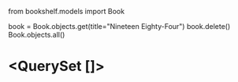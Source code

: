 from bookshelf.models import Book

book = Book.objects.get(title="Nineteen Eighty-Four")
book.delete()
Book.objects.all()

# <QuerySet []>